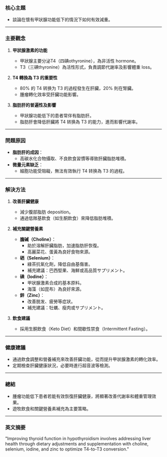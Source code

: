 ### 核心主題  
- 談論在懷有甲狀腺功能低下的情況下如何有效減重。

---

### 主要觀念  
1. **甲狀腺激素的功能**  
   - 甲狀腺主要分泌T4（四碘othyronine），為非活性 hormone。  
   - T3（三碘thyronine）為活性形式，負責調節代謝率及影響體重 loss。

2. **T4 轉換為 T3 的重要性**  
   - 80% 的 T4 转换为 T3 的過程發生在肝臟，20% 則在腎臟。  
   - 腫瘤轉化效率受肝臟功能影響。

3. **脂肪肝的普遍性及影響**  
   - 甲狀腺功能低下的患者常伴有脂肪肝。  
   - 脂肪肝會降低肝臟將 T4 转换為 T3 的能力，進而影響代謝率。

---

### 問題原因  
- **脂肪肝的成因**：  
  - 高碳水化合物攝取、不良飲食習慣等導致肝臟脂肪堆積。  
- **微量元素缺乏**：  
  - 細胞功能受阻礙，無法有效執行 T4 转换為 T3 的過程。

---

### 解決方法  
1. **改善肝臟健康**  
   - 減少腹部脂肪 deposition。  
   - 通過低羰基飲食（如生酮飲食）來降低脂肪堆積。  

2. **補充關鍵營養素**  
   - **膽碱（Choline）**：  
     - 助於溶解肝臟脂肪，加速脂肪肝恢復。  
     - 高麗菜花、蛋黃為良好食物來源。  
   - **硒（Selenium）**：  
     - 綠茶抗氧化劑，降低自由基傷害。  
     - 補充建議：巴西堅果、海鮮或高品質サプリメント。  
   - **碘（Iodine）**：  
     - 甲狀腺激素合成的基本原料。  
     - 海藻（如昆布）為良好來源。  
   - **鋅（Zinc）**：  
     - 改善脱发、疲勞等症狀。  
     - 補充建議：牡蠣、瘦肉或サプリメント。

3. **飲食建議**  
   - 採用生酮飲食（Keto Diet）和間歇性禁食（Intermittent Fasting）。  

---

### 健康建議  
- 通過飲食調整和營養補充來改善肝臟功能，從而提升甲狀腺激素的轉化效率。  
- 定期檢查肝臟健康狀況，必要時進行超音波等檢測。  

---

### 總結  
- 腫瘤功能低下患者若能有效恢復肝臟健康，將顯著改善代謝率和體重管理效果。  
- 遊牧飲食和關鍵營養素補充為主要策略。

---

### 英文摘要  
"Improving thyroid function in hypothyroidism involves addressing liver health through dietary adjustments and supplementation with choline, selenium, iodine, and zinc to optimize T4-to-T3 conversion."